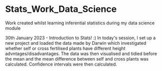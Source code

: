 # Stats_Work_Data_Science
Work created whilst learning inferential statistics during my data science module

30th January 2023 - Introduction to Stats! :) 
In today's session, I set up a new project and loaded the data made by Darwin which investigated whether self or cross fertilised plants have different height advntages/disadvantages. The data was then visualised and tidied before the mean and the mean difference between self and cross plants was calculated. Confidence intervals were then calculated. 
